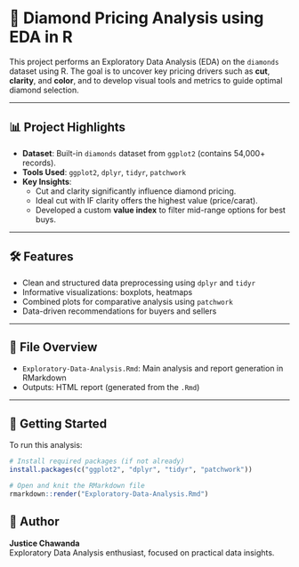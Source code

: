 
# 💎 Diamond Pricing Analysis using EDA in R

This project performs an Exploratory Data Analysis (EDA) on the `diamonds` dataset using R. The goal is to uncover key pricing drivers such as **cut**, **clarity**, and **color**, and to develop visual tools and metrics to guide optimal diamond selection.

---

## 📊 Project Highlights

- **Dataset**: Built-in `diamonds` dataset from `ggplot2` (contains 54,000+ records).
- **Tools Used**: `ggplot2`, `dplyr`, `tidyr`, `patchwork`
- **Key Insights**:
  - Cut and clarity significantly influence diamond pricing.
  - Ideal cut with IF clarity offers the highest value (price/carat).
  - Developed a custom **value index** to filter mid-range options for best buys.

---

## 🛠️ Features

- Clean and structured data preprocessing using `dplyr` and `tidyr`
- Informative visualizations: boxplots, heatmaps
- Combined plots for comparative analysis using `patchwork`
- Data-driven recommendations for buyers and sellers

---

## 📁 File Overview

- `Exploratory-Data-Analysis.Rmd`: Main analysis and report generation in RMarkdown
- Outputs: HTML report (generated from the `.Rmd`)

---

## 📌 Getting Started

To run this analysis:
```r
# Install required packages (if not already)
install.packages(c("ggplot2", "dplyr", "tidyr", "patchwork"))

# Open and knit the RMarkdown file
rmarkdown::render("Exploratory-Data-Analysis.Rmd")

```

## 🧠 Author

**Justice Chawanda**  
Exploratory Data Analysis enthusiast, focused on practical data insights.
